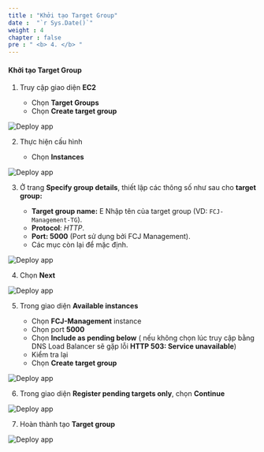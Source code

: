 ```yaml
---
title : "Khởi tạo Target Group"
date :  "`r Sys.Date()`" 
weight : 4
chapter : false
pre : " <b> 4. </b> "
---
```


#### Khởi tạo Target Group

1. Truy cập giao diện **EC2**

    - Chọn **Target Groups**
    - Chọn **Create target group**

![Deploy app](/images/4.createtg/001-tg.png?width=90pc)

2. Thực hiện cấu hình

    - Chọn **Instances**

![Deploy app](/images/4.createtg/002-tg.png?width=90pc)

3. Ở trang **Specify group details**,  thiết lập các thông số như sau cho **target group:**

    - **Target group name:** E Nhập tên của target group (VD: ```FCJ-Management-TG```).
    - **Protocol**: *HTTP*.
    - **Port: 5000** (Port sử dụng bởi FCJ Management).
    - Các mục còn lại để mặc định.

![Deploy app](/images/4.createtg/003-tg.png?width=90pc)

4. Chọn **Next**

![Deploy app](/images/4.createtg/004-tg.png?width=90pc)

5. Trong giao diện **Available instances**

    - Chọn **FCJ-Management** instance
    - Chọn port **5000**
    - Chọn **Include as pending below** ( nếu không chọn lúc truy cập bằng DNS Load Balancer sẽ gặp lỗi **HTTP 503: Service unavailable**)
    - Kiểm tra lại
    - Chọn **Create target group**

![Deploy app](/images/4.createtg/005-tg.png?width=90pc)

6.  Trong giao diện **Register pending targets only**, chọn **Continue**

![Deploy app](/images/4.createtg/006-tg.png?width=90pc)

7. Hoàn thành tạo **Target group**

![Deploy app](/images/4.createtg/007-tg.png?width=90pc)